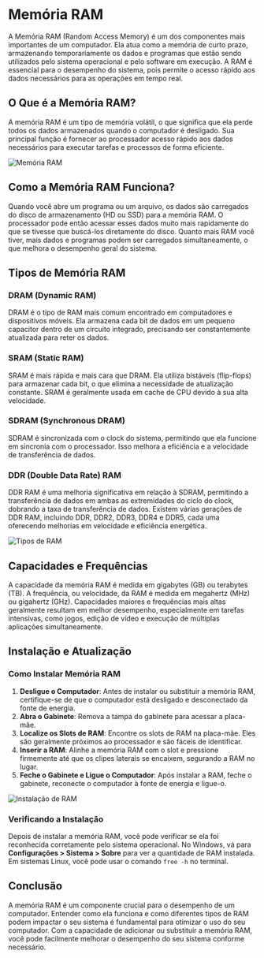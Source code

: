 # Memória RAM

A Memória RAM (Random Access Memory) é um dos componentes mais importantes de um computador. Ela atua como a memória de curto prazo, armazenando temporariamente os dados e programas que estão sendo utilizados pelo sistema operacional e pelo software em execução. A RAM é essencial para o desempenho do sistema, pois permite o acesso rápido aos dados necessários para as operações em tempo real.

## O Que é a Memória RAM?

A memória RAM é um tipo de memória volátil, o que significa que ela perde todos os dados armazenados quando o computador é desligado. Sua principal função é fornecer ao processador acesso rápido aos dados necessários para executar tarefas e processos de forma eficiente.

![Memória RAM](./imagens/memoria_ram.png) <!-- Placeholder para imagem -->

## Como a Memória RAM Funciona?

Quando você abre um programa ou um arquivo, os dados são carregados do disco de armazenamento (HD ou SSD) para a memória RAM. O processador pode então acessar esses dados muito mais rapidamente do que se tivesse que buscá-los diretamente do disco. Quanto mais RAM você tiver, mais dados e programas podem ser carregados simultaneamente, o que melhora o desempenho geral do sistema.

## Tipos de Memória RAM

### DRAM (Dynamic RAM)

DRAM é o tipo de RAM mais comum encontrado em computadores e dispositivos móveis. Ela armazena cada bit de dados em um pequeno capacitor dentro de um circuito integrado, precisando ser constantemente atualizada para reter os dados.

### SRAM (Static RAM)

SRAM é mais rápida e mais cara que DRAM. Ela utiliza bistáveis (flip-flops) para armazenar cada bit, o que elimina a necessidade de atualização constante. SRAM é geralmente usada em cache de CPU devido à sua alta velocidade.

### SDRAM (Synchronous DRAM)

SDRAM é sincronizada com o clock do sistema, permitindo que ela funcione em sincronia com o processador. Isso melhora a eficiência e a velocidade de transferência de dados.

### DDR (Double Data Rate) RAM

DDR RAM é uma melhoria significativa em relação à SDRAM, permitindo a transferência de dados em ambas as extremidades do ciclo do clock, dobrando a taxa de transferência de dados. Existem várias gerações de DDR RAM, incluindo DDR, DDR2, DDR3, DDR4 e DDR5, cada uma oferecendo melhorias em velocidade e eficiência energética.

![Tipos de RAM](./imagens/tipos_de_ram.png) <!-- Placeholder para imagem -->

## Capacidades e Frequências

A capacidade da memória RAM é medida em gigabytes (GB) ou terabytes (TB). A frequência, ou velocidade, da RAM é medida em megahertz (MHz) ou gigahertz (GHz). Capacidades maiores e frequências mais altas geralmente resultam em melhor desempenho, especialmente em tarefas intensivas, como jogos, edição de vídeo e execução de múltiplas aplicações simultaneamente.

## Instalação e Atualização

### Como Instalar Memória RAM

1. **Desligue o Computador**: Antes de instalar ou substituir a memória RAM, certifique-se de que o computador está desligado e desconectado da fonte de energia.
2. **Abra o Gabinete**: Remova a tampa do gabinete para acessar a placa-mãe.
3. **Localize os Slots de RAM**: Encontre os slots de RAM na placa-mãe. Eles são geralmente próximos ao processador e são fáceis de identificar.
4. **Inserir a RAM**: Alinhe a memória RAM com o slot e pressione firmemente até que os clipes laterais se encaixem, segurando a RAM no lugar.
5. **Feche o Gabinete e Ligue o Computador**: Após instalar a RAM, feche o gabinete, reconecte o computador à fonte de energia e ligue-o.

![Instalação de RAM](./imagens/instalacao_ram.png) <!-- Placeholder para imagem -->

### Verificando a Instalação

Depois de instalar a memória RAM, você pode verificar se ela foi reconhecida corretamente pelo sistema operacional. No Windows, vá para **Configurações > Sistema > Sobre** para ver a quantidade de RAM instalada. Em sistemas Linux, você pode usar o comando `free -h` no terminal.

## Conclusão

A memória RAM é um componente crucial para o desempenho de um computador. Entender como ela funciona e como diferentes tipos de RAM podem impactar o seu sistema é fundamental para otimizar o uso do seu computador. Com a capacidade de adicionar ou substituir a memória RAM, você pode facilmente melhorar o desempenho do seu sistema conforme necessário.